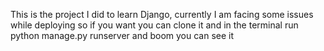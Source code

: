 This is the project I did to learn Django, currently I am facing some issues while deploying so if you want you can clone it and in the terminal run python manage.py runserver and boom you can see it
